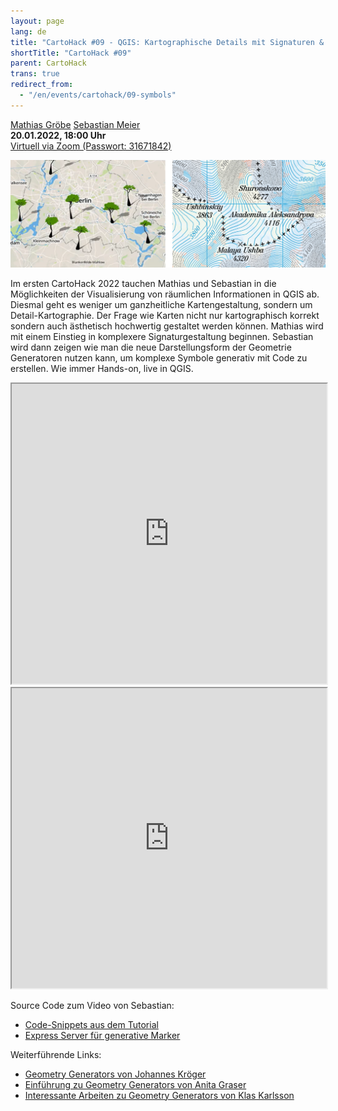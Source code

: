 ```yaml
---
layout: page
lang: de
title: "CartoHack #09 - QGIS: Kartographische Details mit Signaturen & Geometrie Generatoren"
shortTitle: "CartoHack #09" 
parent: CartoHack
trans: true
redirect_from:
  - "/en/events/cartohack/09-symbols"
---
```



<a href="https://twitter.com/MathiasGroebe">Mathias Gröbe</a>
<a href="https://twitter.com/seb_meier">Sebastian Meier</a><br />
<strong>20.01.2022, 18:00 Uhr</strong><br />
<a href="https://fh-potsdam.zoom.us/j/63022502728?pwd=d3ZlNVlvRUJKWWRFRmNxTmxGTnkyQT09">Virtuell via Zoom (Passwort: 31671842)</a>

![CartoHack #09](/images/cartohack/09-symbols.png)

Im ersten CartoHack 2022 tauchen Mathias und Sebastian in die Möglichkeiten der Visualisierung von räumlichen Informationen in QGIS ab. Diesmal geht es weniger um ganzheitliche Kartengestaltung, sondern um Detail-Kartographie. Der Frage wie Karten nicht nur kartographisch korrekt sondern auch ästhetisch hochwertig gestaltet werden können. Mathias wird mit einem Einstieg in komplexere Signaturgestaltung beginnen. Sebastian wird dann zeigen wie man die neue Darstellungsform der Geometrie Generatoren nutzen kann, um komplexe Symbole generativ mit Code zu erstellen. Wie immer Hands-on, live in QGIS.

<iframe style="width:100%; min-height:480px; max-height:50%; height:auto;" src="https://drive.google.com/file/d/1sRJmHGrVnwHbhfV3Wz57wE4iWXZjZg1l/preview" width="1920" height="1080"></iframe>

<iframe style="width:100%; min-height:480px; max-height:50%; height:auto;" src="https://drive.google.com/file/d/1Arqno38U4UsgPqg958_oaBEMOBtaRvMf/preview" width="1920" height="1080"></iframe>

Source Code zum Video von Sebastian:

- [Code-Snippets aus dem Tutorial](https://gist.github.com/sebastian-meier/5461e2af42f674ad47027fb774597947)
- [Express Server für generative Marker](https://github.com/sebastian-meier/qgis-generative-markers)

Weiterführende Links:

- [Geometry Generators von Johannes Kröger](https://hannes.enjoys.it/blog/2019/11/30daymapchallenge-day-3-polygons-or-lego-style-brick-raster-in-qgis-using-geometry-generator-expressions/)
- [Einführung zu Geometry Generators von Anita Graser](https://anitagraser.com/2017/04/08/a-guide-to-geometry-generator-symbol-layers/)
- [Interessante Arbeiten zu Geometry Generators von Klas Karlsson](https://www.youtube.com/c/KlasKarlsson)
